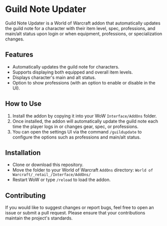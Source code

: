 # Guild Note Updater

Guild Note Updater is a World of Warcraft addon that automatically updates the guild note for a character with their item level, spec, professions, and main/alt status upon login or when equipment, professions, or specialization changes.

## Features
- Automatically updates the guild note for characters.
- Supports displaying both equipped and overall item levels.
- Displays character's main and alt status.
- Option to show professions (with an option to enable or disable in the UI).

## How to Use
1. Install the addon by copying it into your WoW `Interface/AddOns` folder.
2. Once installed, the addon will automatically update the guild note each time the player logs in or changes gear, spec, or professions.
3. You can open the settings UI via the command `/guildupdate` to configure the options such as professions and main/alt status.

## Installation
- Clone or download this repository.
- Move the folder to your World of Warcraft `AddOns` directory:
  `World of Warcraft/_retail_/Interface/AddOns/`
- Restart WoW or type `/reload` to load the addon.

## Contributing
If you would like to suggest changes or report bugs, feel free to open an issue or submit a pull request. Please ensure that your contributions maintain the project's standards.